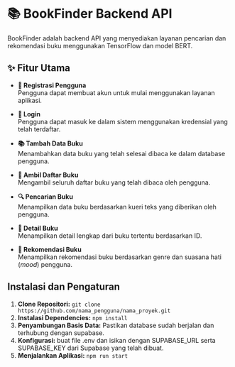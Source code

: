 # 📚 BookFinder Backend API

BookFinder adalah backend API yang menyediakan layanan pencarian dan rekomendasi buku menggunakan TensorFlow dan model BERT.

## ✨ Fitur Utama

- **🔐 Registrasi Pengguna**  
  Pengguna dapat membuat akun untuk mulai menggunakan layanan aplikasi.

- **🔑 Login**  
  Pengguna dapat masuk ke dalam sistem menggunakan kredensial yang telah terdaftar.

- **📚 Tambah Data Buku**  
  Menambahkan data buku yang telah selesai dibaca ke dalam database pengguna.

- **📖 Ambil Daftar Buku**  
  Mengambil seluruh daftar buku yang telah dibaca oleh pengguna.

- **🔍 Pencarian Buku**  
  Menampilkan data buku berdasarkan kueri teks yang diberikan oleh pengguna.

- **📝 Detail Buku**  
  Menampilkan detail lengkap dari buku tertentu berdasarkan ID.

- **🎯 Rekomendasi Buku**  
  Menampilkan rekomendasi buku berdasarkan genre dan suasana hati (*mood*) pengguna.

## Instalasi dan Pengaturan

1.  **Clone Repositori:** `git clone https://github.com/nama_pengguna/nama_proyek.git`
2.  **Instalasi Dependencies:** `npm install`
3.  **Penyambungan Basis Data:** Pastikan database sudah berjalan dan terhubung dengan supabase.
4.  **Konfigurasi:** buat file .env dan  isikan dengan SUPABASE_URL serta SUPABASE_KEY dari Supabase yang telah dibuat.
5.  **Menjalankan Aplikasi:** `npm run start`
